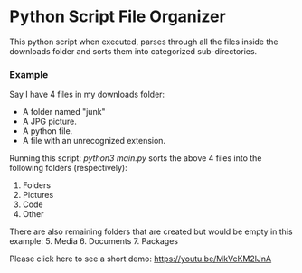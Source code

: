 # Python Script File Organizer
This python script when executed, parses through all the files inside the downloads folder and sorts them into categorized sub-directories.

### Example
Say I have 4 files in my downloads folder:
- A folder named "junk"
- A JPG picture.
- A python file.
- A file with an unrecognized extension.

Running this script: *python3 main.py* sorts the above 4 files into the following folders (respectively):
1. Folders
2. Pictures
3. Code
4. Other

There are also remaining folders that are created but would be empty in this example:
5. Media
6. Documents
7. Packages

Please click here to see a short demo: https://youtu.be/MkVcKM2lJnA
